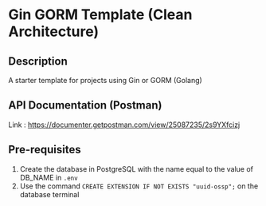 # Gin GORM Template (Clean Architecture)

## Description

A starter template for projects using Gin or GORM (Golang)

## API Documentation (Postman)

Link : https://documenter.getpostman.com/view/25087235/2s9YXfcizj

## Pre-requisites

1. Create the database in PostgreSQL with the name equal to the value of DB_NAME in `.env`
2. Use the command `CREATE EXTENSION IF NOT EXISTS "uuid-ossp";` on the database terminal
